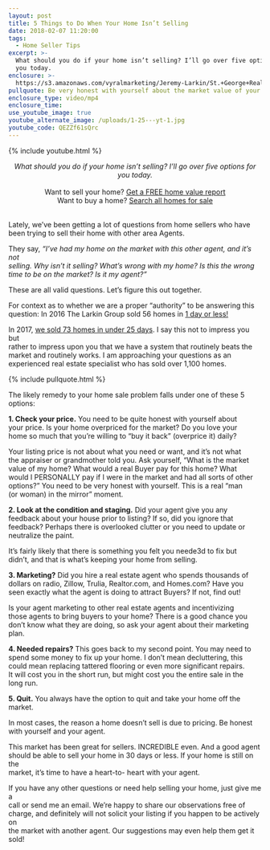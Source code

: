 ```yaml
---
layout: post
title: 5 Things to Do When Your Home Isn’t Selling
date: 2018-02-07 11:20:00
tags:
  - Home Seller Tips
excerpt: >-
  What should you do if your home isn’t selling? I’ll go over five options for
  you today.
enclosure: >-
  https://s3.amazonaws.com/vyralmarketing/Jeremy-Larkin/St.+George+Real+Estate+Agent+5+options+when+your+home+won%E2%80%99t+sell.mp4
pullquote: Be very honest with yourself about the market value of your home.
enclosure_type: video/mp4
enclosure_time:
use_youtube_image: true
youtube_alternate_image: /uploads/1-25---yt-1.jpg
youtube_code: QEZZf61sQrc
---
```


{% include youtube.html %}

<center><em>What should you do if your home isn&rsquo;t selling? I&rsquo;ll go over five options for you today.</em></center>

<center>&nbsp;</center>

<center>Want to sell your home? <a href="http://gostgeorgehomevalue.com/">Get a FREE home value report</a><br />Want to buy a home? <a href="http://www.stgeorgehomesearching.com/">Search all homes for sale</a></center>

<center>&nbsp;</center>

Lately, we’ve been getting a lot of questions from home sellers who have<br>been trying to sell their home with other area Agents.

They say, *“I’ve had my home on the market with this other agent, and it’s not<br>selling. Why isn’t it selling? What’s wrong with my home? Is this the wrong<br>time to be on the market? Is it my agent?”*

These are all valid questions. Let’s figure this out together.

For context as to whether we are a proper “authority” to be answering this<br>question: In 2016 The Larkin Group sold 56 homes in <u>1 day or less!</u>

In 2017, <u>we sold 73 homes in under 25 days</u>. I say this not to impress you but<br>rather to impress upon you that we have a system that routinely beats the<br>market and routinely works. I am approaching your questions as an<br>experienced real estate specialist who has sold over 1,100 homes.

{% include pullquote.html %}

The likely remedy to your home sale problem falls under one of these 5<br>options:

**1. Check your price.** You need to be quite honest with yourself about<br>your price. Is your home overpriced for the market? Do you love your<br>home so much that you’re willing to “buy it back” (overprice it) daily?

Your listing price is not about what you need or want, and it’s not what<br>the appraiser or grandmother told you. Ask yourself, “What is the market<br>value of my home? What would a real Buyer pay for this home? What<br>would I PERSONALLY pay if I were in the market and had all sorts of other<br>options?” You need to be very honest with yourself. This is a real “man<br>(or woman) in the mirror” moment.

**2. Look at the condition and staging.** Did your agent give you any<br>feedback about your house prior to listing? If so, did you ignore that<br>feedback? Perhaps there is overlooked clutter or you need to update or<br>neutralize the paint.

It’s fairly likely that there is something you felt you neede3d to fix but<br>didn’t, and that is what’s keeping your home from selling.

**3. Marketing?** Did you hire a real estate agent who spends thousands of<br>dollars on radio, Zillow, Trulia, Realtor.com, and Homes.com? Have you<br>seen exactly what the agent is doing to attract Buyers? If not, find out!

Is your agent marketing to other real estate agents and incentivizing<br>those agents to bring buyers to your home? There is a good chance you<br>don’t know what they are doing, so ask your agent about their marketing<br>plan.

**4. Needed repairs?** This goes back to my second point. You may need to<br>spend some money to fix up your home. I don’t mean decluttering, this<br>could mean replacing tattered flooring or even more significant repairs.<br>It will cost you in the short run, but might cost you the entire sale in the<br>long run.

**5. Quit.** You always have the option to quit and take your home off the<br>market.

In most cases, the reason a home doesn’t sell is due to pricing. Be honest<br>with yourself and your agent.

This market has been great for sellers. INCREDIBLE even. And a good agent<br>should be able to sell your home in 30 days or less. If your home is still on the<br>market, it’s time to have a heart-to- heart with your agent.

If you have any other questions or need help selling your home, just give me a<br>call or send me an email. We’re happy to share our observations free of<br>charge, and definitely will not solicit your listing if you happen to be actively on<br>the market with another agent. Our suggestions may even help them get it<br>sold!